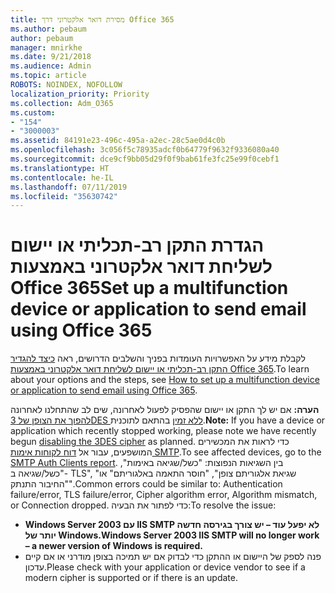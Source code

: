 ```yaml
---
title: מסירת דואר אלקטרוני דרך Office 365
ms.author: pebaum
author: pebaum
manager: mnirkhe
ms.date: 9/21/2018
ms.audience: Admin
ms.topic: article
ROBOTS: NOINDEX, NOFOLLOW
localization_priority: Priority
ms.collection: Adm_O365
ms.custom:
- "154"
- "3000003"
ms.assetid: 84191e23-496c-495a-a2ec-28c5ae0d4c0b
ms.openlocfilehash: 3c056f5c78935adcf0b64779f9632f9336080a40
ms.sourcegitcommit: dce9cf9bb05d29f0f9bab61fe3fc25e99f0cebf1
ms.translationtype: HT
ms.contentlocale: he-IL
ms.lasthandoff: 07/11/2019
ms.locfileid: "35630742"
---
```

# <a name="set-up-a-multifunction-device-or-application-to-send-email-using-office-365"></a><span data-ttu-id="f2c46-102">הגדרת התקן רב-תכליתי או יישום לשליחת דואר אלקטרוני באמצעות Office 365</span><span class="sxs-lookup"><span data-stu-id="f2c46-102">Set up a multifunction device or application to send email using Office 365</span></span>

<span data-ttu-id="f2c46-103">לקבלת מידע על האפשרויות העומדות בפניך והשלבים הדרושים, ראה [כיצד להגדיר התקן רב-תכליתי או יישום לשליחת דואר אלקטרוני באמצעות Office 365](https://support.office.com/article/69f58e99-c550-4274-ad18-c805d654b4c4).</span><span class="sxs-lookup"><span data-stu-id="f2c46-103">To learn about your options and the steps, see [How to set up a multifunction device or application to send email using Office 365](https://support.office.com/article/69f58e99-c550-4274-ad18-c805d654b4c4).</span></span>
  
<span data-ttu-id="f2c46-104">**הערה:** אם יש לך התקן או יישום שהפסיק לפעול לאחרונה, שים לב שהתחלנו לאחרונה [להפוך את הצופן של 3DES ללא זמין](https://docs.microsoft.com/office365/securitycompliance/technical-reference-details-about-encryption) בהתאם לתוכנית.</span><span class="sxs-lookup"><span data-stu-id="f2c46-104">**Note:** If you have a device or application which recently stopped working, please note we have recently begun [disabling the 3DES cipher](https://docs.microsoft.com/office365/securitycompliance/technical-reference-details-about-encryption) as planned.</span></span> <span data-ttu-id="f2c46-105">כדי לראות את המכשירים המושפעים, עבור אל [דוח לקוחות אימות SMTP](https://protection.office.com/mailflow/dashboard).</span><span class="sxs-lookup"><span data-stu-id="f2c46-105">To see affected devices, go to the [SMTP Auth Clients report](https://protection.office.com/mailflow/dashboard).</span></span> <span data-ttu-id="f2c46-106">בין השגיאות הנפוצות: "כשל/שגיאה באימות", "כשל/שגיאה ב- TLS", "שגיאת אלגוריתם צופן", "חוסר התאמה באלגוריתם" או "החיבור התנתק".</span><span class="sxs-lookup"><span data-stu-id="f2c46-106">Common errors could be similar to: Authentication failure/error, TLS failure/error, Cipher algorithm error, Algorithm mismatch, or Connection dropped.</span></span> <span data-ttu-id="f2c46-107">כדי לפתור את הבעיה:</span><span class="sxs-lookup"><span data-stu-id="f2c46-107">To resolve the issue:</span></span>
 - <span data-ttu-id="f2c46-108">**Windows Server 2003 עם IIS SMTP לא יפעל עוד – יש צורך בגירסה חדשה יותר של Windows.**</span><span class="sxs-lookup"><span data-stu-id="f2c46-108">**Windows Server 2003 IIS SMTP will no longer work – a newer version of Windows is required.**</span></span>  
 - <span data-ttu-id="f2c46-109">פנה לספק של היישום או ההתקן כדי לבדוק אם יש תמיכה בצופן מודרני או אם קיים עדכון.</span><span class="sxs-lookup"><span data-stu-id="f2c46-109">Please check with your application or device vendor to see if a modern cipher is supported or if there is an update.</span></span>
